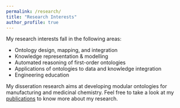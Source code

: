 ```yaml
---
permalink: /research/
title: "Research Interests"
author_profile: true
---
```


My research interests fall in the following areas:
* Ontology design, mapping, and integration
* Knowledge representation & modelling
* Automated reasoning of first-order ontologies
* Applications of ontologies to data and knowledge integration
* Engineering education


My disseration research aims at developing modular ontologies for manufacturing and medicinal chemistry. Feel free to take a look at my [publications](/publications/) to know more about my research.